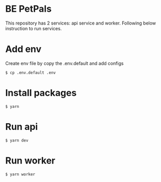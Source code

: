 BE PetPals
=================
This repository has 2 services: api service and worker. Following below instruction to run services.

# Add env
Create env file by copy the .env.default and add configs
```
$ cp .env.default .env
```

# Install packages
```
$ yarn
```

# Run api
```
$ yarn dev
```

# Run worker
```
$ yarn worker
```

